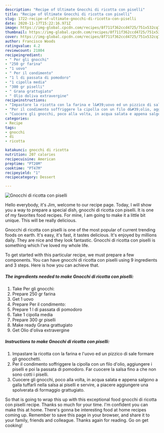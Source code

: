```yaml
---
description: "Recipe of Ultimate Gnocchi di ricotta con piselli"
title: "Recipe of Ultimate Gnocchi di ricotta con piselli"
slug: 1722-recipe-of-ultimate-gnocchi-di-ricotta-con-piselli
date: 2020-11-17T15:22:16.971Z
image: https://img-global.cpcdn.com/recipes/8f711f362ccd4725/751x532cq70/gnocchi-di-ricotta-con-piselli-recipe-main-photo.jpg
thumbnail: https://img-global.cpcdn.com/recipes/8f711f362ccd4725/751x532cq70/gnocchi-di-ricotta-con-piselli-recipe-main-photo.jpg
cover: https://img-global.cpcdn.com/recipes/8f711f362ccd4725/751x532cq70/gnocchi-di-ricotta-con-piselli-recipe-main-photo.jpg
author: Francisco Woods
ratingvalue: 4.2
reviewcount: 21804
recipeingredient:
- " Per gli gnocchi"
- "250 gr farina"
- "1 uovo"
- " Per il condimento"
- "1 l di passata di pomodoro"
- "1 cipolla media"
- "300 gr piselli"
- " Grana grattugiato"
- " Olio doliva extravergine"
recipeinstructions:
- "Impastare la ricotta con la farina e l&#39;uovo ed un pizzico di sale formare gli gnocchetti."
- "Per il condimento soffriggere la cipolla con un filo d&#39;olio, aggiungere i piselli e poi la passata di pomodoro. Far cuocere la salsa fino a che non sono cotti i piselli."
- "Cuocere gli gnocchi, poco alla volta, in acqua salata e appena salgono a galla tuffarli nella salsa ai piselli e servire, a piacere aggiungere una spolverata di formaggio grattugiato."
categories:
- Recipe
tags:
- gnocchi
- di
- ricotta

katakunci: gnocchi di ricotta 
nutrition: 207 calories
recipecuisine: American
preptime: "PT20M"
cooktime: "PT47M"
recipeyield: "1"
recipecategory: Dessert

---
```



![Gnocchi di ricotta con piselli](https://img-global.cpcdn.com/recipes/8f711f362ccd4725/751x532cq70/gnocchi-di-ricotta-con-piselli-recipe-main-photo.jpg)

Hello everybody, it's Jim, welcome to our recipe page. Today, I will show you a way to prepare a special dish, gnocchi di ricotta con piselli. It is one of my favorites food recipes. For mine, I am going to make it a little bit unique. This will be really delicious.



Gnocchi di ricotta con piselli is one of the most popular of current trending foods on earth. It's easy, it's fast, it tastes delicious. It's enjoyed by millions daily. They are nice and they look fantastic. Gnocchi di ricotta con piselli is something which I've loved my whole life.


To get started with this particular recipe, we must prepare a few components. You can have gnocchi di ricotta con piselli using 9 ingredients and 3 steps. Here is how you can achieve that.

<!--inarticleads1-->

##### The ingredients needed to make Gnocchi di ricotta con piselli:

1. Take  Per gli gnocchi:
1. Prepare 250 gr farina
1. Get 1 uovo
1. Prepare  Per il condimento:
1. Prepare 1 l di passata di pomodoro
1. Take 1 cipolla media
1. Prepare 300 gr piselli
1. Make ready  Grana grattugiato
1. Get  Olio d&#39;oliva extravergine




<!--inarticleads2-->

##### Instructions to make Gnocchi di ricotta con piselli:

1. Impastare la ricotta con la farina e l&#39;uovo ed un pizzico di sale formare gli gnocchetti.
1. Per il condimento soffriggere la cipolla con un filo d&#39;olio, aggiungere i piselli e poi la passata di pomodoro. Far cuocere la salsa fino a che non sono cotti i piselli.
1. Cuocere gli gnocchi, poco alla volta, in acqua salata e appena salgono a galla tuffarli nella salsa ai piselli e servire, a piacere aggiungere una spolverata di formaggio grattugiato.




So that is going to wrap this up with this exceptional food gnocchi di ricotta con piselli recipe. Thanks so much for your time. I'm confident you can make this at home. There's gonna be interesting food at home recipes coming up. Remember to save this page in your browser, and share it to your family, friends and colleague. Thanks again for reading. Go on get cooking!

